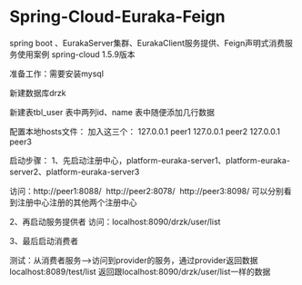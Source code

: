 # Spring-Cloud-Euraka-Feign
spring boot 、EurakaServer集群、EurakaClient服务提供、Feign声明式消费服务使用案例
spring-cloud 1.5.9版本

准备工作：需要安装mysql

新建数据库drzk

新建表tbl_user  表中两列id、name 表中随便添加几行数据

配置本地hosts文件：
加入这三个：
127.0.0.1 peer1
127.0.0.1 peer2
127.0.0.1 peer3

启动步骤：
1、先启动注册中心，platform-euraka-server1、platform-euraka-server2、platform-euraka-server3

访问：http://peer1:8088/  http://peer2:8078/  http://peer3:8098/ 可以分别看到注册中心注册的其他两个注册中心

2、再启动服务提供者
访问：localhost:8090/drzk/user/list

3、最后启动消费者

测试：从消费者服务-->访问到provider的服务，通过provider返回数据
localhost:8089/test/list
返回跟localhost:8090/drzk/user/list一样的数据



